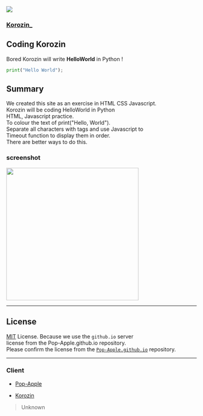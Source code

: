<img src="https://img.shields.io/github/size/Pop-Apple/Korozin_/index.html?color=pink&style=flat-square">

### [Korozin_](https://Pop-Apple.github.io/Korozin_/)

## Coding Korozin

Bored Korozin will write **HelloWorld** in Python ! 

```python
print("Hello World");
```
## Summary

We created this site as an exercise in HTML CSS Javascript.  
Korozin will be coding HelloWorld in Python  
HTML, Javascript practice.  
To colour the text of print("Hello, World").  
Separate all characters with tags and use Javascript to  
Timeout function to display them in order.  
There are better ways to do this.  

### screenshot

<img width="350px" src="https://github.com/Pop-Apple/Korozin/blob/master/assets/Screenshot.png">

---

## License

[MIT](https://github.com/Pop-Apple/Korozin_/blob/master/LICENSE) License.
Because we use the `github.io` server  
license from the Pop-Apple.github.io repository.  
Please confirm the license from the [`Pop-Apple.github.io`](https://github.com/Pop-Apple/Pop-Apple.github.io) repository.  

---

### Client

* [Pop-Apple](https://github.com/Pop-Apple)

* [Korozin](https://github.com/Korozin)

> Unknown
